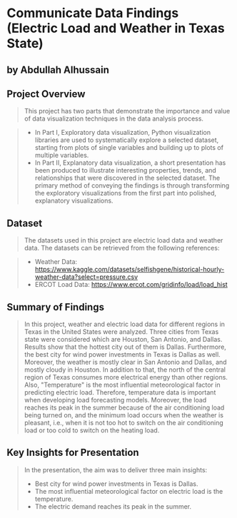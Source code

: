 # Communicate Data Findings (Electric Load and Weather in Texas State)

## by Abdullah Alhussain

## Project Overview
> This project has two parts that demonstrate the importance and value of data visualization techniques in the data analysis process.

> * In Part I, Exploratory data visualization, Python visualization libraries are used to systematically explore a selected dataset, starting from plots of single variables and building up to plots of multiple variables.
> * In Part II, Explanatory data visualization, a short presentation has been produced to illustrate interesting properties, trends, and relationships that were discovered in the selected dataset. The primary method of conveying the findings is through transforming the exploratory visualizations from the first part into polished, explanatory visualizations.

## Dataset

> The datasets used in this project are electric load data and weather data. The datasets can be retrieved from the following references:

> - Weather Data:
> https://www.kaggle.com/datasets/selfishgene/historical-hourly-weather-data?select=pressure.csv
> - ERCOT Load Data:
> https://www.ercot.com/gridinfo/load/load_hist


## Summary of Findings

> In this project, weather and electric load data for different regions in Texas in the United States were analyzed. Three cities from Texas state were considered which are Houston, San Antonio, and Dallas. Results show that the hottest city out of them is Dallas. Furthermore, the best city for wind power investments in Texas is Dallas as well. Moreover, the weather is mostly clear in San Antonio and Dallas, and mostly cloudy in Houston. In addition to that, the north of the central region of Texas consumes more electrical energy than other regions. Also, "Temperature" is the most influential meteorological factor in predicting electric load. Therefore, temperature data is important when developing load forecasting models. Moreover, the load reaches its peak in the summer because of the air conditioning load being turned on, and the minimum load occurs when the weather is pleasant, i.e., when it is not too hot to switch on the air conditioning load or too cold to switch on the heating load.

## Key Insights for Presentation
> In the presentation, the aim was to deliver three main insights:
>* Best city for wind power investments in Texas is Dallas.
>* The most influential meteorological factor on electric load is the temperature.
>* The electric demand reaches its peak in the summer.
